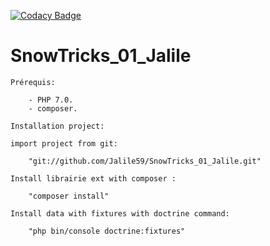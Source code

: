 [![Codacy Badge](https://api.codacy.com/project/badge/Grade/beb47b56c7e1472b9c310fccda013fc0)](https://www.codacy.com/app/Jalile59/SnowTricks_01_Jalile?utm_source=github.com&amp;utm_medium=referral&amp;utm_content=Jalile59/SnowTricks_01_Jalile&amp;utm_campaign=Badge_Grade)

# SnowTricks_01_Jalile


	Prérequis:

		- PHP 7.0.
		- composer.

	Installation project:

	import project from git:

		"git://github.com/Jalile59/SnowTricks_01_Jalile.git"

	Install librairie ext with composer :

		"composer install"
	
	Install data with fixtures with doctrine command:
	
		"php bin/console doctrine:fixtures"
